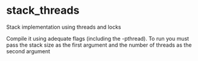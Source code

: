 # stack_threads
Stack implementation using threads and locks

Compile it using adequate flags (including the -pthread). To run you must pass the stack size as the first argument and the number of threads as the second argument
